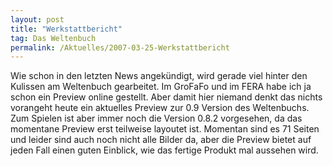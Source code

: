 ```yaml
---
layout: post
title: "Werkstattbericht"
tag: Das Weltenbuch
permalink: /Aktuelles/2007-03-25-Werkstattbericht
---
```



Wie schon in den letzten News angekündigt, wird gerade viel hinter den Kulissen am Weltenbuch gearbeitet. Im GroFaFo und im FERA habe ich ja schon ein Preview online gestellt. Aber damit hier niemand denkt das nichts vorangeht heute ein aktuelles Preview zur 0.9 Version des Weltenbuchs. Zum Spielen ist aber immer noch die Version 0.8.2 vorgesehen, da das momentane Preview erst teilweise layoutet ist. Momentan sind es 71 Seiten und leider sind auch noch nicht alle Bilder da, aber die Preview bietet auf jeden Fall einen guten Einblick, wie das fertige Produkt mal aussehen wird.

